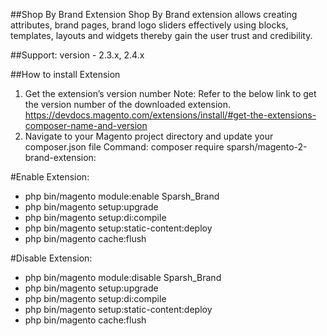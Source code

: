 ##Shop By Brand Extension
Shop By Brand extension allows creating attributes, brand pages, brand logo sliders effectively using blocks, templates, layouts and widgets thereby gain the user trust and credibility.

##Support: 
version - 2.3.x, 2.4.x

##How to install Extension

1.	Get the extension’s version number
Note: Refer to the below link to get the version number of the downloaded extension.
https://devdocs.magento.com/extensions/install/#get-the-extensions-composer-name-and-version
2.	Navigate to your Magento project directory and update your composer.json file
Command: composer require sparsh/magento-2-brand-extension:<version>


#Enable Extension:
- php bin/magento module:enable Sparsh_Brand
- php bin/magento setup:upgrade
- php bin/magento setup:di:compile
- php bin/magento setup:static-content:deploy
- php bin/magento cache:flush

#Disable Extension:
- php bin/magento module:disable Sparsh_Brand
- php bin/magento setup:upgrade
- php bin/magento setup:di:compile
- php bin/magento setup:static-content:deploy
- php bin/magento cache:flush

